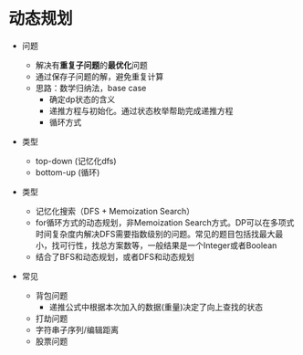# 动态规划

- 问题
  - 解决有**重复子问题**的**最优化**问题
  - 通过保存子问题的解，避免重复计算
  - 思路：数学归纳法，base case
    - 确定dp状态的含义
    - 递推方程与初始化。通过状态枚举帮助完成递推方程
    - 循环方式

- 类型
  - top-down (记忆化dfs)
  - bottom-up (循环)

- 类型
  - 记忆化搜索（DFS + Memoization Search）
  - for循环方式的动态规划，非Memoization Search方式。DP可以在多项式时间复杂度内解决DFS需要指数级别的问题。常见的题目包括找最大最小，找可行性，找总方案数等，一般结果是一个Integer或者Boolean
  - 结合了BFS和动态规划，或者DFS和动态规划

- 常见
  - 背包问题
    - 递推公式中根据本次加入的数据(重量)决定了向上查找的状态
  - 打劫问题
  - 字符串子序列/编辑距离
  - 股票问题
